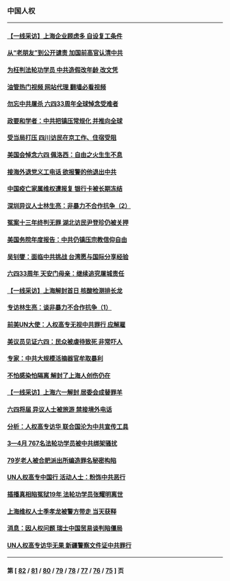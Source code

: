 ### 中国人权
---
#### [【一线采访】上海企业顾虑多 自设复工条件](../../pages/ncid278/n13753011.md?06061245) 
#### [从“老朋友”到公开谴责 加国前高官认清中共](../../pages/ncid278/n13753035.md?06061245) 
#### [为枉判法轮功学员 中共造假改年龄 改文凭](../../pages/ncid278/n13752835.md?06061245) 
#### [油管热门视频 网站代理 翻墙必看视频](http://209.222.30.114:81/youtube.html?06061245)
#### [勿忘中共屠杀 六四33周年全球悼念受难者](../../pages/ncid278/n13752461.md?06061245) 
#### [政要和学者：中共把镇压常规化 并推向全球](../../pages/ncid278/n13752426.md?06061245) 
#### [受当局打压 四川访民在京工作、住宿受阻](../../pages/ncid278/n13752175.md?06061245) 
#### [美国会悼念六四 佩洛西：自由之火生生不息](../../pages/ncid278/n13752143.md?06061245) 
#### [接海外退党义工电话 欲报警的他退出中共](../../pages/ncid278/n13750442.md?06061245) 
#### [中国疫亡家属维权遭报复 银行卡被长期冻结](../../pages/ncid278/n13751725.md?06061245) 
#### [深圳异议人士林生亮：非暴力不合作抗争（2）](../../pages/ncid278/n13750498.md?06061245) 
#### [冤案十三年终判无罪 湖北访民尹登珍仍被关押](../../pages/ncid278/n13751517.md?06061245) 
#### [美国务院年度报告：中共仍镇压宗教信仰自由](../../pages/ncid278/n13751412.md?06061245) 
#### [吴钊燮：面临中共挑战 台湾愿与国际分享经验](../../pages/ncid278/n13751416.md?06061245) 
#### [六四33周年 天安门母亲：继续追究屠城责任](../../pages/ncid278/n13750546.md?06061245) 
#### [【一线采访】上海解封首日 核酸检测排长龙](../../pages/ncid278/n13750566.md?06061245) 
#### [专访林生亮：谈非暴力不合作抗争（1）](../../pages/ncid278/n13750497.md?06061245) 
#### [前美UN大使：人权高专无视中共罪行 应解雇](../../pages/ncid278/n13750132.md?06061245) 
#### [美议员见证六四：民众被虐待致死 非常吓人](../../pages/ncid278/n13750329.md?06061245) 
#### [专家：中共大规模活摘器官牟取暴利](../../pages/ncid278/n13750389.md?06061245) 
#### [不怕感染怕隔离 解封了上海人创伤仍在](../../pages/ncid278/n13750182.md?06061245) 
#### [【一线采访】上海六一解封 居委会成替罪羊](../../pages/ncid278/n13749617.md?06061245) 
#### [六四将届 异议人士被旅游 禁接境外电话](../../pages/ncid278/n13749623.md?06061245) 
#### [分析：人权高专访华 联合国沦为中共宣传工具](../../pages/ncid278/n13748860.md?06061245) 
#### [3—4月 767名法轮功学员被中共绑架骚扰](../../pages/ncid278/n13732751.md?06061245) 
#### [79岁老人被合肥派出所编造罪名秘密构陷](../../pages/ncid278/n13748602.md?06061245) 
#### [UN人权高专中国行 活动人士：粉饰中共恶行](../../pages/ncid278/n13748834.md?06061245) 
#### [插播真相陷冤狱19年 法轮功学员张耀明离世](../../pages/ncid278/n13748009.md?06061245) 
#### [上海维权人士季孝龙被警方带走 当天获释](../../pages/ncid278/n13748253.md?06061245) 
#### [消息：因人权问题 瑞士中国贸易谈判陷僵局](../../pages/ncid278/n13748201.md?06061245) 
#### [UN人权高专访华无果 新疆警察文件证中共罪行](../../pages/ncid278/n13748112.md?06061245) 

---
#### 第 [ [82](./82.md?06061245) / [81](./81.md?06061245) / [80](./80.md?06061245) / [79](./79.md?06061245) / [78](./78.md?06061245) / [77](./77.md?06061245) / [76](./76.md?06061245) / [75](./75.md?06061245) ] 页
